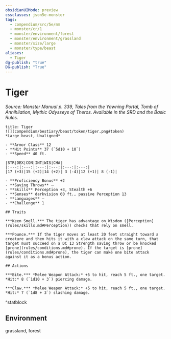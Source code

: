 ```yaml
---
obsidianUIMode: preview
cssclasses: json5e-monster
tags:
  - compendium/src/5e/mm
  - monster/cr/1
  - monster/environment/forest
  - monster/environment/grassland
  - monster/size/large
  - monster/type/beast
aliases:
  - Tiger
dg-publish: "true"
DG-publish: "True"
---
```

# Tiger
*Source: Monster Manual p. 339, Tales from the Yawning Portal, Tomb of Annihilation, Mythic Odysseys of Theros. Available in the SRD and the Basic Rules.*  

```ad-statblock
title: Tiger
![](compendium/bestiary/beast/token/tiger.png#token)
*Large beast, Unaligned*

- **Armor Class** 12 
- **Hit Points** 37 (`5d10 + 10`)
- **Speed** 40 ft.

|STR|DEX|CON|INT|WIS|CHA|
|:---:|:---:|:---:|:---:|:---:|:---:|
|17 (+3)|15 (+2)|14 (+2)| 3 (-4)|12 (+1)| 8 (-1)|

- **Proficiency Bonus** +2
- **Saving Throws** ⏤
- **Skills** Perception +3, Stealth +6
- **Senses** darkvision 60 ft., passive Perception 13
- **Languages** —
- **Challenge** 1

## Traits

***Keen Smell.*** The tiger has advantage on Wisdom ([Perception](rules/skills.md#Perception)) checks that rely on smell.

***Pounce.*** If the tiger moves at least 20 feet straight toward a creature and then hits it with a claw attack on the same turn, that target must succeed on a DC 13 Strength saving throw or be knocked [prone](rules/conditions.md#prone). If the target is [prone](rules/conditions.md#prone), the tiger can make one bite attack against it as a bonus action.

## Actions

***Bite.*** *Melee Weapon Attack:* +5 to hit, reach 5 ft., one target. *Hit:* 8 (`1d10 + 3`) piercing damage.

***Claw.*** *Melee Weapon Attack:* +5 to hit, reach 5 ft., one target. *Hit:* 7 (`1d8 + 3`) slashing damage.
```
^statblock

## Environment

grassland, forest